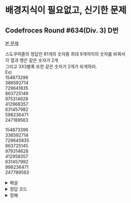 배경지식이 필요없고, 신기한 문제
==================================

## Codefroces Round #634(Div. 3) D번
[본 문제](https://codeforces.com/problemset/problem/1335/D)

스도쿠퍼즐의 정답인 81개의 숫자중 최대 9개까지의 숫자를 바꿔서   
각 열과 행은 같은 숫자가 2개  
그리고 3X3블록 또한 같은 숫자가 2개가 되게하라.  
Ex)  
154873296     
386592714  
729641835  
863725149  
975314628  
412968357  
631457982  
598236471  
247189563  

154873396  
336592714  
729645835  
863725145  
979314628  
412958357  
631457992  
998236471  
247789563  

<details>
<summary>해설</summary>
간단히 생각하면 풀리는 문제입니다. 
일단 스도쿠 퍼즐의 정답이기 때문에 각 열과 행 그리고 3X3블록에는 각 한가지 숫자만 존재합니다. 
따라서 스도쿠에 존재하는 모든 숫자 1을 숫자 2로 바꾸게 되면 안티스도쿠가 됩니다.
</details>
<details>
<summary>정답 코드</summary>
<div markdown="1">
<pre>
<code>
#include <iostream>
#include <vector>
#include <algorithm>
#include <cmath>
 
using namespace std;
 
int main(){
 
    cin.tie(0);
    ios_base :: sync_with_stdio(0);
 
    int T;
    cin >> T;
    
    while(T--){
        string s[9];
        for(int i = 0; i < 9; i++)cin >> s[i];
        s[1][1] = s[1][0];
        s[0][6] = s[0][5];
        s[2][5] = s[3][5];
        s[3][8] = s[2][8];
        s[4][2] = s[4][0];
        s[5][4] = s[6][4];
        s[6][7] = s[6][6];
        s[7][0] = s[7][1];
        s[8][3] = s[8][2];
       for(int i = 0; i < 9; i++){
            cout << s[i] << '\n';
        }
    }
}
</code>
</pre>
</div>
</details>
<details>
<summary>정해</summary>
<div markdown="1">
<pre>
<code>
#include <bits/stdc++.h>

using namespace std;

int main() {
	
	int t;
	cin >> t;
	while (t--) {
		for (int i = 0; i < 9; ++i) {
			string s;
			cin >> s;
			for (auto &c : s) if (c == '2') c = '1';
			cout << s << endl;
		}
	}
	
	return 0;
}
</code>
</pre>
</div>
</details>
